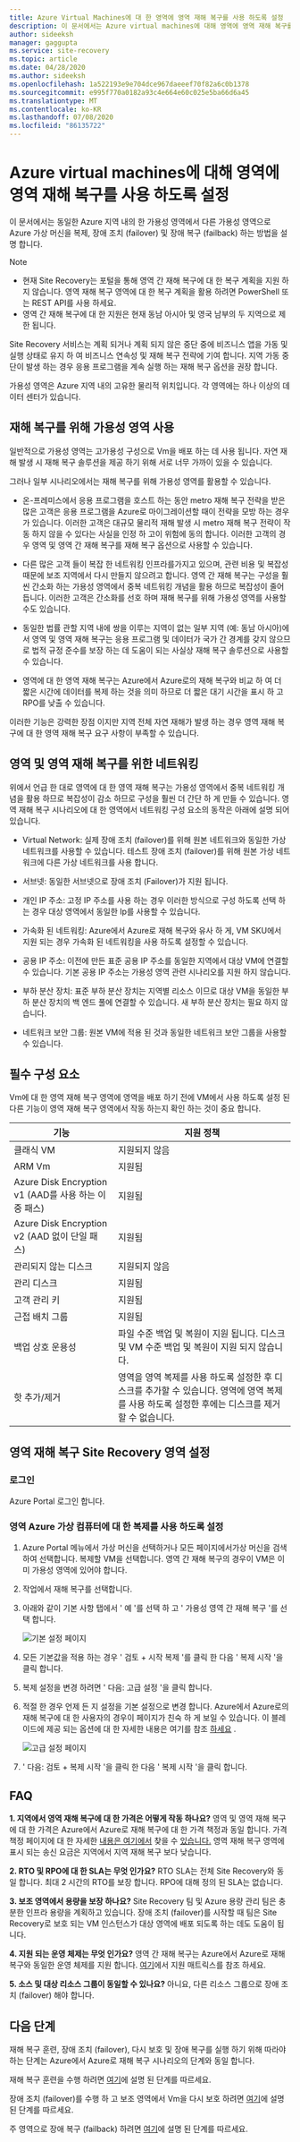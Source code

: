 ```yaml
---
title: Azure Virtual Machines에 대 한 영역에 영역 재해 복구를 사용 하도록 설정
description: 이 문서에서는 Azure virtual machines에 대해 영역에 영역 재해 복구를 사용 하는 시기 및 방법을 설명 합니다.
author: sideeksh
manager: gaggupta
ms.service: site-recovery
ms.topic: article
ms.date: 04/28/2020
ms.author: sideeksh
ms.openlocfilehash: 1a522193e9e704dce967daeeef70f82a6c0b1378
ms.sourcegitcommit: e995f770a0182a93c4e664e60c025e5ba66d6a45
ms.translationtype: MT
ms.contentlocale: ko-KR
ms.lasthandoff: 07/08/2020
ms.locfileid: "86135722"
---
```

# <a name="enable-zone-to-zone-disaster-recovery-for-azure-virtual-machines"></a>Azure virtual machines에 대해 영역에 영역 재해 복구를 사용 하도록 설정

이 문서에서는 동일한 Azure 지역 내의 한 가용성 영역에서 다른 가용성 영역으로 Azure 가상 머신을 복제, 장애 조치 (failover) 및 장애 복구 (failback) 하는 방법을 설명 합니다.

>[!NOTE]
>
>- 현재 Site Recovery는 포털을 통해 영역 간 재해 복구에 대 한 복구 계획을 지원 하지 않습니다. 영역 재해 복구 영역에 대 한 복구 계획을 활용 하려면 PowerShell 또는 REST API를 사용 하세요. 
>- 영역 간 재해 복구에 대 한 지원은 현재 동남 아시아 및 영국 남부의 두 지역으로 제한 됩니다.  

Site Recovery 서비스는 계획 되거나 계획 되지 않은 중단 중에 비즈니스 앱을 가동 및 실행 상태로 유지 하 여 비즈니스 연속성 및 재해 복구 전략에 기여 합니다. 지역 가동 중단이 발생 하는 경우 응용 프로그램을 계속 실행 하는 재해 복구 옵션을 권장 합니다.

가용성 영역은 Azure 지역 내의 고유한 물리적 위치입니다. 각 영역에는 하나 이상의 데이터 센터가 있습니다. 

## <a name="using-availability-zones-for-disaster-recovery"></a>재해 복구를 위해 가용성 영역 사용 

일반적으로 가용성 영역는 고가용성 구성으로 Vm을 배포 하는 데 사용 됩니다. 자연 재해 발생 시 재해 복구 솔루션을 제공 하기 위해 서로 너무 가까이 있을 수 있습니다.

그러나 일부 시나리오에서는 재해 복구를 위해 가용성 영역를 활용할 수 있습니다.

- 온-프레미스에서 응용 프로그램을 호스트 하는 동안 metro 재해 복구 전략을 받은 많은 고객은 응용 프로그램을 Azure로 마이그레이션할 때이 전략을 모방 하는 경우가 있습니다. 이러한 고객은 대규모 물리적 재해 발생 시 metro 재해 복구 전략이 작동 하지 않을 수 있다는 사실을 인정 하 고이 위험에 동의 합니다. 이러한 고객의 경우 영역 및 영역 간 재해 복구를 재해 복구 옵션으로 사용할 수 있습니다.

- 다른 많은 고객 들이 복잡 한 네트워킹 인프라를가지고 있으며, 관련 비용 및 복잡성 때문에 보조 지역에서 다시 만들지 않으려고 합니다. 영역 간 재해 복구는 구성을 훨씬 간소화 하는 가용성 영역에서 중복 네트워킹 개념을 활용 하므로 복잡성이 줄어듭니다. 이러한 고객은 간소화를 선호 하며 재해 복구를 위해 가용성 영역를 사용할 수도 있습니다.

- 동일한 법률 관할 지역 내에 쌍을 이루는 지역이 없는 일부 지역 (예: 동남 아시아)에서 영역 및 영역 재해 복구는 응용 프로그램 및 데이터가 국가 간 경계를 갖지 않으므로 법적 규정 준수를 보장 하는 데 도움이 되는 사실상 재해 복구 솔루션으로 사용할 수 있습니다. 

- 영역에 대 한 영역 재해 복구는 Azure에서 Azure로의 재해 복구와 비교 하 여 더 짧은 시간에 데이터를 복제 하는 것을 의미 하므로 더 짧은 대기 시간을 표시 하 고 RPO를 낮출 수 있습니다.

이러한 기능은 강력한 장점 이지만 지역 전체 자연 재해가 발생 하는 경우 영역 재해 복구에 대 한 영역 재해 복구 요구 사항이 부족할 수 있습니다.

## <a name="networking-for-zone-to-zone-disaster-recovery"></a>영역 및 영역 재해 복구를 위한 네트워킹

위에서 언급 한 대로 영역에 대 한 영역 재해 복구는 가용성 영역에서 중복 네트워킹 개념을 활용 하므로 복잡성이 감소 하므로 구성을 훨씬 더 간단 하 게 만들 수 있습니다. 영역 재해 복구 시나리오에 대 한 영역에서 네트워킹 구성 요소의 동작은 아래에 설명 되어 있습니다. 

- Virtual Network: 실제 장애 조치 (failover)를 위해 원본 네트워크와 동일한 가상 네트워크를 사용할 수 있습니다. 테스트 장애 조치 (failover)를 위해 원본 가상 네트워크에 다른 가상 네트워크를 사용 합니다.

- 서브넷: 동일한 서브넷으로 장애 조치 (Failover)가 지원 됩니다.

- 개인 IP 주소: 고정 IP 주소를 사용 하는 경우 이러한 방식으로 구성 하도록 선택 하는 경우 대상 영역에서 동일한 Ip를 사용할 수 있습니다.

- 가속화 된 네트워킹: Azure에서 Azure로 재해 복구와 유사 하 게, VM SKU에서 지원 되는 경우 가속화 된 네트워킹을 사용 하도록 설정할 수 있습니다.

- 공용 IP 주소: 이전에 만든 표준 공용 IP 주소를 동일한 지역에서 대상 VM에 연결할 수 있습니다. 기본 공용 IP 주소는 가용성 영역 관련 시나리오를 지원 하지 않습니다.

- 부하 분산 장치: 표준 부하 분산 장치는 지역별 리소스 이므로 대상 VM을 동일한 부하 분산 장치의 백 엔드 풀에 연결할 수 있습니다. 새 부하 분산 장치는 필요 하지 않습니다.

- 네트워크 보안 그룹: 원본 VM에 적용 된 것과 동일한 네트워크 보안 그룹을 사용할 수 있습니다.

## <a name="pre-requisites"></a>필수 구성 요소

Vm에 대 한 영역 재해 복구 영역에 영역을 배포 하기 전에 VM에서 사용 하도록 설정 된 다른 기능이 영역 재해 복구 영역에서 작동 하는지 확인 하는 것이 중요 합니다.

|기능  | 지원 정책  |
|---------|---------|
|클래식 VM   |     지원되지 않음    |
|ARM Vm    |    지원됨    |
|Azure Disk Encryption v1 (AAD를 사용 하는 이중 패스)     |     지원됨 |
|Azure Disk Encryption v2 (AAD 없이 단일 패스)    |    지원됨    |
|관리되지 않는 디스크    |    지원되지 않음    |
|관리 디스크    |    지원됨    |
|고객 관리 키    |    지원됨    |
|근접 배치 그룹    |    지원됨    |
|백업 상호 운용성    |    파일 수준 백업 및 복원이 지원 됩니다. 디스크 및 VM 수준 백업 및 복원이 지원 되지 않습니다.    |
|핫 추가/제거    |    영역을 영역 복제를 사용 하도록 설정한 후 디스크를 추가할 수 있습니다. 영역에 영역 복제를 사용 하도록 설정한 후에는 디스크를 제거할 수 없습니다.    | 

## <a name="set-up-site-recovery-zone-to-zone-disaster-recovery"></a>영역 재해 복구 Site Recovery 영역 설정

### <a name="log-in"></a>로그인

Azure Portal 로그인 합니다.

### <a name="enable-replication-for-the-zonal-azure-virtual-machine"></a>영역 Azure 가상 컴퓨터에 대 한 복제를 사용 하도록 설정

1. Azure Portal 메뉴에서 가상 머신을 선택하거나 모든 페이지에서가상 머신을 검색하여 선택합니다. 복제할 VM을 선택합니다. 영역 간 재해 복구의 경우이 VM은 이미 가용성 영역에 있어야 합니다.

2. 작업에서 재해 복구를 선택합니다.

3. 아래와 같이 기본 사항 탭에서 ' 예 '를 선택 하 고 ' 가용성 영역 간 재해 복구 '를 선택 합니다.

    ![기본 설정 페이지](./media/azure-to-azure-how-to-enable-zone-to-zone-disaster-recovery/zonal-disaster-recovery-basic-settings-blade.png)

4. 모든 기본값을 적용 하는 경우 ' 검토 + 시작 복제 '를 클릭 한 다음 ' 복제 시작 '을 클릭 합니다.

5. 복제 설정을 변경 하려면 ' 다음: 고급 설정 '을 클릭 합니다.

6. 적절 한 경우 언제 든 지 설정을 기본 설정으로 변경 합니다. Azure에서 Azure로의 재해 복구에 대 한 사용자의 경우이 페이지가 친숙 하 게 보일 수 있습니다. 이 블레이드에 제공 되는 옵션에 대 한 자세한 내용은 여기를 참조 [하세요](./azure-to-azure-tutorial-enable-replication.md) .

    ![고급 설정 페이지](./media/azure-to-azure-how-to-enable-zone-to-zone-disaster-recovery/zonal-disaster-recovery-advanced-settings-blade.png)

7. ' 다음: 검토 + 복제 시작 '을 클릭 한 다음 ' 복제 시작 '을 클릭 합니다.

## <a name="faqs"></a>FAQ

**1. 지역에서 영역 재해 복구에 대 한 가격은 어떻게 작동 하나요?**
영역 및 영역 재해 복구에 대 한 가격은 Azure에서 Azure로 재해 복구에 대 한 가격 책정과 동일 합니다. 가격 책정 페이지에 대 한 자세한 [내용은 여기에서](https://azure.microsoft.com/pricing/details/site-recovery/) 찾을 수 [있습니다.](https://azure.microsoft.com/blog/know-exactly-how-much-it-will-cost-for-enabling-dr-to-your-azure-vm/) 영역 재해 복구 영역에 표시 되는 송신 요금은 지역에서 지역 재해 복구 보다 낮습니다.

**2. RTO 및 RPO에 대 한 SLA는 무엇 인가요?**
RTO SLA는 전체 Site Recovery와 동일 합니다. 최대 2 시간의 RTO를 보장 합니다. RPO에 대해 정의 된 SLA는 없습니다.

**3. 보조 영역에서 용량을 보장 하나요?**
Site Recovery 팀 및 Azure 용량 관리 팀은 충분한 인프라 용량을 계획하고 있습니다. 장애 조치 (failover)를 시작할 때 팀은 Site Recovery로 보호 되는 VM 인스턴스가 대상 영역에 배포 되도록 하는 데도 도움이 됩니다.

**4. 지원 되는 운영 체제는 무엇 인가요?**
영역 간 재해 복구는 Azure에서 Azure로 재해 복구와 동일한 운영 체제를 지원 합니다. [여기](./azure-to-azure-support-matrix.md)에서 지원 매트릭스를 참조 하세요.

**5. 소스 및 대상 리소스 그룹이 동일할 수 있나요?**
아니요, 다른 리소스 그룹으로 장애 조치 (failover) 해야 합니다.

## <a name="next-steps"></a>다음 단계

재해 복구 훈련, 장애 조치 (failover), 다시 보호 및 장애 복구를 실행 하기 위해 따라야 하는 단계는 Azure에서 Azure로 재해 복구 시나리오의 단계와 동일 합니다.

재해 복구 훈련을 수행 하려면 [여기](./azure-to-azure-tutorial-dr-drill.md)에 설명 된 단계를 따르세요.

장애 조치 (failover)를 수행 하 고 보조 영역에서 Vm을 다시 보호 하려면 [여기](./azure-to-azure-tutorial-failover-failback.md)에 설명 된 단계를 따르세요.

주 영역으로 장애 복구 (failback) 하려면 [여기](./azure-to-azure-tutorial-failback.md)에 설명 된 단계를 따르세요.

